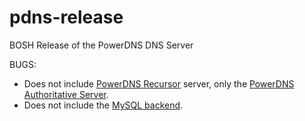 # pdns-release
BOSH Release of the PowerDNS DNS Server

BUGS:

- Does not include [PowerDNS Recursor](https://www.powerdns.com/recursor.html)
  server, only the [PowerDNS Authoritative Server](https://www.powerdns.com/auth.html).
- Does not include the [MySQL backend](https://doc.powerdns.com/md/authoritative/).

